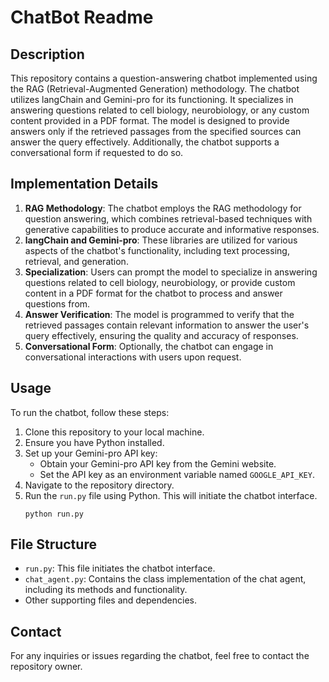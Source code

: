 # ChatBot Readme

## Description
This repository contains a question-answering chatbot implemented using the RAG (Retrieval-Augmented Generation) methodology. The chatbot utilizes langChain and Gemini-pro for its functioning. It specializes in answering questions related to cell biology, neurobiology, or any custom content provided in a PDF format. The model is designed to provide answers only if the retrieved passages from the specified sources can answer the query effectively. Additionally, the chatbot supports a conversational form if requested to do so.

## Implementation Details
1. **RAG Methodology**: The chatbot employs the RAG methodology for question answering, which combines retrieval-based techniques with generative capabilities to produce accurate and informative responses.
2. **langChain and Gemini-pro**: These libraries are utilized for various aspects of the chatbot's functionality, including text processing, retrieval, and generation.
3. **Specialization**: Users can prompt the model to specialize in answering questions related to cell biology, neurobiology, or provide custom content in a PDF format for the chatbot to process and answer questions from.
4. **Answer Verification**: The model is programmed to verify that the retrieved passages contain relevant information to answer the user's query effectively, ensuring the quality and accuracy of responses.
5. **Conversational Form**: Optionally, the chatbot can engage in conversational interactions with users upon request.

## Usage
To run the chatbot, follow these steps:
1. Clone this repository to your local machine.
2. Ensure you have Python installed.
3. Set up your Gemini-pro API key:
   - Obtain your Gemini-pro API key from the Gemini website.
   - Set the API key as an environment variable named `GOOGLE_API_KEY`.
4. Navigate to the repository directory.
5. Run the `run.py` file using Python. This will initiate the chatbot interface.
    ```
    python run.py
    ```

## File Structure
- `run.py`: This file initiates the chatbot interface.
- `chat_agent.py`: Contains the class implementation of the chat agent, including its methods and functionality.
- Other supporting files and dependencies.

## Contact
For any inquiries or issues regarding the chatbot, feel free to contact the repository owner.
